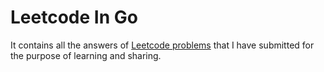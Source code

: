 # Leetcode In Go
It contains all the answers of [Leetcode problems](https://leetcode.com/) that I have submitted for the purpose
of learning and sharing.
